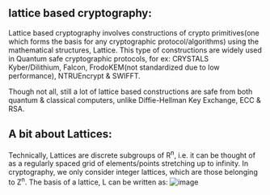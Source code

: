 ## lattice based cryptography:

Lattice based cryptography involves constructions of crypto primitives(one which forms the basis for any cryptographic protocol/algorithms) using the mathematical structures, Lattice.
This type of constructions are widely used in Quantum safe cryptographic protocols, for ex: CRYSTALS Kyber/Dilithium, Falcon, FrodoKEM(not standardized due to low performance), NTRUEncrypt & SWIFFT.

Though not all, still a lot of lattice based constructions are safe from both quantum & classical computers, unlike Diffie-Hellman Key Exchange, ECC & RSA.

## A bit about Lattices:
Technically, Lattices are discrete subgroups of R<sup>n</sup>, i.e. it can be thought of as a regularly spaced grid of elements/points stretching up to infinity. In cryptography, we only consider integer lattices, which are those belonging to Z<sup>n</sup>.
The basis of a lattice, L can be written as:
![image](https://github.com/lakshya-chopra/quantum-computing/assets/77010972/67bccb63-0847-4f77-88c2-a8e6ca7351c2)





